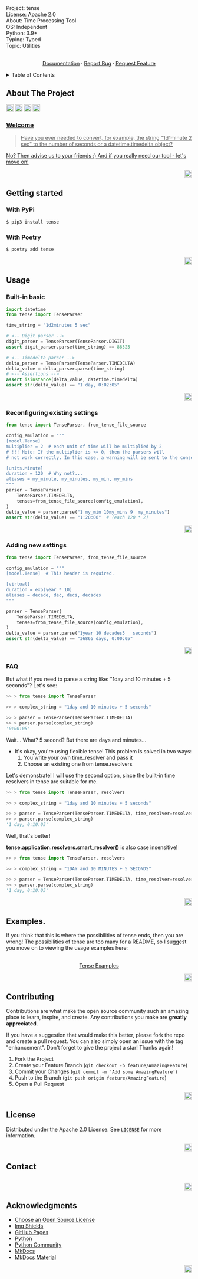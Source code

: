 <div id="top"></div>
Project: tense
<br>
License: Apache 2.0
<br>
About: Time Processing Tool
<br>
OS: Independent
<br>
Python: 3.9+
<br>
Typing: Typed
<br>
Topic: Utilities
<br />
    <p align="center">
    <br />
    <a href="https://animatea.github.io/tense/">Documentation</a>
    ·
    <a href="https://github.com/Animatea/tense/issues">Report Bug</a>
    ·
    <a href="https://github.com/Animatea/tense/issues">Request Feature</a>
    </p>
<div id="top"></div>

<details>
  <summary>Table of Contents</summary>
  <ol>
    <li>
      <a href="#about-the-project">About The Project</a>
      <ul>
        <li><a href="#welcome">Welcome</a></li>
      </ul>
    </li>
    <li>
      <a href="#getting-started">Getting Started</a>
      <ul>
        <li><a href="#with-pypi">With Pip</a></li>
        <li><a href="#with-poetry">With Poetry</a></li>
      </ul>
    </li>
    <li>
      <a href="#usage">Usage</a>
      <ul>
        <li><a href="#built-in-basic">Built-in basics</a></li>
        <li><a href="#reconfiguring-existing-settings">Reconfiguring existing settings</a></li>
        <li><a href="#adding-new-settings">Adding new settings</a></li>
        <li><a href="#faq">FAQ</a></li>
      </ul>
    </li>
    <li><a href="#examples">Examples</a></li>
    <li><a href="#contributing">Contributing</a></li>
    <li><a href="#license">License</a></li>
    <li><a href="#contact">Contact</a></li>
    <li><a href="#acknowledgments">Acknowledgments</a></li>
  </ol>
</details>

## About The Project
<a href="https://circleci.com/gh/Animatea/tense/tree/main"><img height="20" src="https://dl.circleci.com/status-badge/img/gh/Animatea/tense/tree/main.svg?style=svg"></a>
<a href="https://pypi.org/project/mypy/"><img height="20" alt="Mypy badge" src="http://www.mypy-lang.org/static/mypy_badge.svg"></a>
<a href="https://github.com/psf/black"><img height="20" alt="Black" src="https://img.shields.io/badge/code%20style-black-000000.svg"></a>
<a href="https://pycqa.github.io/isort/"><img height="20" alt="Supported python versions" src="https://img.shields.io/badge/%20imports-isort-%231674b1?style=flat&labelColor=ef8336">

### Welcome
> Have you ever needed to convert, for example, the string "1d1minute 2 sec" 
to the number of seconds or a datetime.timedelta object?

No? Then advise us to your friends :) And if you really need our tool - let's move on!

<p align="right"><a href="#top"><img height="20" src="https://img.shields.io/badge/back_to-top-green?style=social&logo=github"></a></p>

## Getting started
### With PyPi
```bash
$ pip3 install tense
```

### With Poetry
```bash
$ poetry add tense
```
<p align="right"><a href="#top"><img height="20" src="https://img.shields.io/badge/back_to-top-green?style=social&logo=github"></a></p>

## Usage
### Built-in basic

```py
import datetime
from tense import TenseParser

time_string = "1d2minutes 5 sec"

# <-- Digit parser -->
digit_parser = TenseParser(TenseParser.DIGIT)
assert digit_parser.parse(time_string) == 86525

# <-- Timedelta parser -->
delta_parser = TenseParser(TenseParser.TIMEDELTA)
delta_value = delta_parser.parse(time_string)
# <-- Assertions -->
assert isinstance(delta_value, datetime.timedelta)
assert str(delta_value) == "1 day, 0:02:05"
```
<p align="right"><a href="#top"><img height="20" src="https://img.shields.io/badge/back_to-top-green?style=social&logo=github"></a></p>

### Reconfiguring existing settings

```py
from tense import TenseParser, from_tense_file_source

config_emulation = """
[model.Tense]
multiplier = 2  # each unit of time will be multiplied by 2
# !!! Note: If the multiplier is <= 0, then the parsers will 
# not work correctly. In this case, a warning will be sent to the console.

[units.Minute]
duration = 120  # Why not?...
aliases = my_minute, my_minutes, my_min, my_mins
"""
parser = TenseParser(
    TenseParser.TIMEDELTA,
    tenses=from_tense_file_source(config_emulation),
)
delta_value = parser.parse("1 my_min 10my_mins 9  my_minutes")
assert str(delta_value) == "1:20:00"  # (each 120 * 2)
```
<p align="right"><a href="#top"><img height="20" src="https://img.shields.io/badge/back_to-top-green?style=social&logo=github"></a></p>

### Adding new settings

```py
from tense import TenseParser, from_tense_file_source

config_emulation = """
[model.Tense]  # This header is required.

[virtual]
duration = exp(year * 10)
aliases = decade, dec, decs, decades
"""

parser = TenseParser(
    TenseParser.TIMEDELTA,
    tenses=from_tense_file_source(config_emulation),
)
delta_value = parser.parse("1year 10 decades5   seconds")
assert str(delta_value) == "36865 days, 0:00:05"
```
<p align="right"><a href="#top"><img height="20" src="https://img.shields.io/badge/back_to-top-green?style=social&logo=github"></a></p>

### FAQ
But what if you need to parse a string like: "1day and 10 minutes + 5 seconds"?
Let's see:

```py
>> > from tense import TenseParser

>> > complex_string = "1day and 10 minutes + 5 seconds"

>> > parser = TenseParser(TenseParser.TIMEDELTA)
>> > parser.parse(complex_string)
'0:00:05'
```
Wait... What? 5 second? But there are days and minutes...
- It's okay, you're using flexible tense! This problem is solved in two ways:
  1) You write your own time_resolver and pass it
  2) Choose an existing one from tense.resolvers

Let's demonstrate!
I will use the second option, since the built-in time resolvers in tense are suitable for me.

```py
>> > from tense import TenseParser, resolvers

>> > complex_string = "1day and 10 minutes + 5 seconds"

>> > parser = TenseParser(TenseParser.TIMEDELTA, time_resolver=resolvers.smart_resolver)
>> > parser.parse(complex_string)
'1 day, 0:10:05'
```
Well, that's better!

**tense.application.resolvers.smart_resolver()** is also case insensitive!

```py
>> > from tense import TenseParser, resolvers

>> > complex_string = "1DAY and 10 MINUTES + 5 SECONDS"

>> > parser = TenseParser(TenseParser.TIMEDELTA, time_resolver=resolvers.smart_resolver)
>> > parser.parse(complex_string)
'1 day, 0:10:05'
```

<p align="right"><a href="#top"><img height="20" src="https://img.shields.io/badge/back_to-top-green?style=social&logo=github"></a></p>

## Examples.
If you think that this is where the possibilities of tense ends, then you are wrong! 
The possibilities of tense are too many for a README, so I suggest you move on to viewing 
the usage examples here:
<p align="center">
<br />
<a href="https://github.com/Animatea/tense/tree/main/examples">Tense Examples</a>
</p>
<p align="right"><a href="#top"><img height="20" src="https://img.shields.io/badge/back_to-top-green?style=social&logo=github"></a></p>

## Contributing

Contributions are what make the open source community such an amazing place to learn, inspire, and create. Any contributions you make are **greatly appreciated**.

If you have a suggestion that would make this better, please fork the repo and create a pull request. You can also simply open an issue with the tag "enhancement".
Don't forget to give the project a star! Thanks again!

1. Fork the Project
2. Create your Feature Branch (`git checkout -b feature/AmazingFeature`)
3. Commit your Changes (`git commit -m 'Add some AmazingFeature'`)
4. Push to the Branch (`git push origin feature/AmazingFeature`)
5. Open a Pull Request
<p align="right"><a href="#top"><img height="20" src="https://img.shields.io/badge/back_to-top-green?style=social&logo=github"></a></p>

<!-- LICENSE -->
## License

Distributed under the Apache 2.0 License. See [`LICENSE`](https://github.com/Animatea/tense/blob/main/LICENSE) for more information.

<p align="right"><a href="#top"><img height="20" src="https://img.shields.io/badge/back_to-top-green?style=social&logo=github"></a></p>


<!-- CONTACT -->
## Contact
<div align="left">
    <a href="https://discord.com/invite/KKUFRZCt4f"><img src="https://discordapp.com/api/guilds/744099317836677161/widget.png?style=banner4" alt="" /></a>
</div>

<p align="right"><a href="#top"><img height="20" src="https://img.shields.io/badge/back_to-top-green?style=social&logo=github"></a></p>


## Acknowledgments
* [Choose an Open Source License](https://choosealicense.com)
* [Img Shields](https://shields.io)
* [GitHub Pages](https://pages.github.com)
* [Python](https://www.python.org)
* [Python Community](https://www.python.org/community/)
* [MkDocs](https://www.mkdocs.org)
* [MkDocs Material](https://squidfunk.github.io/mkdocs-material/)

<p align="right"><a href="#top"><img height="20" src="https://img.shields.io/badge/back_to-top-green?style=social&logo=github"></a></p>
